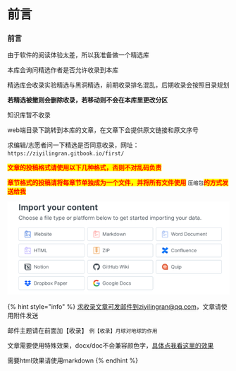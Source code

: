 # 前言

### 前言

由于软件的阅读体验太差，所以我准备做一个精选库

本库会询问精选作者是否允许收录到本库

精选库会收录实验精选与黑洞精选，前期收录排名混乱，后期收录会按照目录规划

**若精选被撤则会删除收录，若移动则不会在本库里更改分区**

知识库暂不收录

web端目录下跳转到本库的文章，在文章下会提供原文链接和原文序号

求编辑/志愿者问一下精选是否同意收录，网址：`https://ziyilingran.gitbook.io/first/`

<mark style="color:red;">**文章的投稿格式请使用以下几种格式，否则不对乱码负责**</mark>

<mark style="color:red;">**章节格式的投稿请将每章节单独成为一个文件，并将所有文件使用**</mark> `压缩包`<mark style="color:red;">**的方式发送给我**</mark>

![](../.gitbook/assets/image.png)

{% hint style="info" %}
求收录文章可发邮件到ziyilingran@qq.com，文章请使用附件发送

邮件主题请在前面加【收录】 `例【收录】月球对地球的作用`

文章需要使用特殊效果，docx/doc不会兼容颜色字，[具体点我看这里的效果](https://app.gitbook.com/s/gi2XzLKVW0Gvv3YFZWIq/\~/changes/ksliRF3mYPm0aNkmxcPy/jing-xuan-jing-xiang/tou-gao-yan-shi/word-wen-jian-dao-ru-xiao-guo-ru-xia)

需要html效果请使用markdown
{% endhint %}
